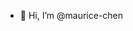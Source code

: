 - 👋 Hi, I’m @maurice-chen

<!---
maurice-chen/maurice-chen is a ✨ special ✨ repository because its `README.md` (this file) appears on your GitHub profile.
You can click the Preview link to take a look at your changes.
--->
